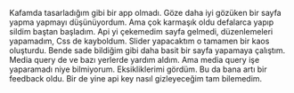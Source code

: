 Kafamda tasarladığım gibi bir app olmadı. Göze daha iyi gözüken bir sayfa yapma yapmayı düşünüyordum. Ama çok karmaşık oldu defalarca yapıp sildim baştan başladım. Api yi çekemedim sayfa gelmedi, düzenlemeleri yapamadım, Css de kayboldum. Slider yapacaktım o tamamen bir kaos oluşturdu. Bende sade bildiğim gibi daha basit bir sayfa yapamaya çalıştım. Media query de ve bazı yerlerde yardım aldım. Ama media query işe yaparamadı niye bilmiyorum. Eksikliklerimi gördüm. Bu da bana artı bir feedback oldu. Bir de yine api key nasıl gizleyeceğim tam bilemedim.
